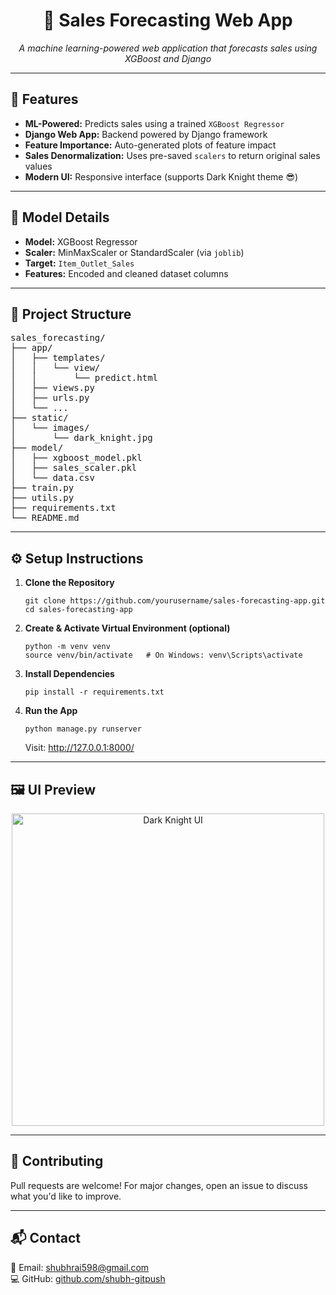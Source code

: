 <h1 align="center">🛒 Sales Forecasting Web App</h1>
<p align="center">
  <em>A machine learning-powered web application that forecasts sales using XGBoost and Django</em>
</p>

<hr>

<h2>🚀 Features</h2>

<ul>
  <li><strong>ML-Powered:</strong> Predicts sales using a trained <code>XGBoost Regressor</code></li>
  <li><strong>Django Web App:</strong> Backend powered by Django framework</li>
  <li><strong>Feature Importance:</strong> Auto-generated plots of feature impact</li>
  <li><strong>Sales Denormalization:</strong> Uses pre-saved <code>scalers</code> to return original sales values</li>
  <li><strong>Modern UI:</strong> Responsive interface (supports Dark Knight theme 😎)</li>
</ul>

<hr>

<h2>🧠 Model Details</h2>

<ul>
  <li><strong>Model:</strong> XGBoost Regressor</li>
  <li><strong>Scaler:</strong> MinMaxScaler or StandardScaler (via <code>joblib</code>)</li>
  <li><strong>Target:</strong> <code>Item_Outlet_Sales</code></li>
  <li><strong>Features:</strong> Encoded and cleaned dataset columns</li>
</ul>

<hr>

<h2>📁 Project Structure</h2>

<pre>
sales_forecasting/
├── app/
│   ├── templates/
│   │   └── view/
│   │       └── predict.html
│   ├── views.py
│   ├── urls.py
│   └── ...
├── static/
│   └── images/
│       └── dark_knight.jpg
├── model/
│   ├── xgboost_model.pkl
│   ├── sales_scaler.pkl
│   └── data.csv
├── train.py
├── utils.py
├── requirements.txt
└── README.md
</pre>

<hr>

<h2>⚙️ Setup Instructions</h2>

<ol>
  <li><strong>Clone the Repository</strong>
    <pre><code>git clone https://github.com/yourusername/sales-forecasting-app.git
cd sales-forecasting-app</code></pre>
  </li>

  <li><strong>Create & Activate Virtual Environment (optional)</strong>
    <pre><code>python -m venv venv
source venv/bin/activate   # On Windows: venv\Scripts\activate</code></pre>
  </li>

  <li><strong>Install Dependencies</strong>
    <pre><code>pip install -r requirements.txt</code></pre>
  </li>

  <li><strong>Run the App</strong>
    <pre><code>python manage.py runserver</code></pre>
    Visit: <a href="http://127.0.0.1:8000/" target="_blank">http://127.0.0.1:8000/</a>
  </li>
</ol>

<hr>

<h2>🖼️ UI Preview</h2>

<p align="center">
  <img src="static/images/dark_knight.jp" alt="Dark Knight UI" width="500">
</p>

<hr>

<h2>🤝 Contributing</h2>

<p>Pull requests are welcome! For major changes, open an issue to discuss what you'd like to improve.</p>

<hr>

<h2>📬 Contact</h2>

<p>
  📧 Email: <a href="mailto:shubhrai598@gmail.com">shubhrai598@gmail.com</a><br>
  💻 GitHub: <a href="https://github.com/shubh-gitpush" target="_blank">github.com/shubh-gitpush</a>
</p>
